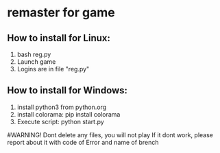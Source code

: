 # remaster for game

## How to install for Linux:
1) bash reg.py
2) Launch game
3) Logins are in file "reg.py"

## How to install for Windows:
1) install python3 from python.org
2) install colorama: pip install colorama
3) Execute script: python start.py


#WARNING!
Dont delete any files, you will not play
If it dont work, please report about it with code of Error and name of brench
